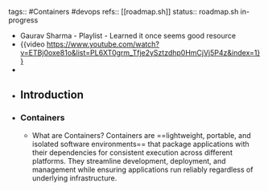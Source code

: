 tags:: #Containers #devops
refs:: [[roadmap.sh]] 
status:: roadmap.sh in-progress

- Gaurav Sharma - Playlist - Learned it once seems good resource
- {{video https://www.youtube.com/watch?v=ETBj0oxe81o&list=PL6XT0grm_Tfje2ySztzdhp0HmCjVj5P4z&index=1}}
-
- ## Introduction
- ### Containers
	- What are Containers?
	  Containers are ==lightweight, portable, and isolated software environments== that package applications with their dependencies for consistent execution across different platforms. They streamline development, deployment, and management while ensuring applications run reliably regardless of underlying infrastructure.